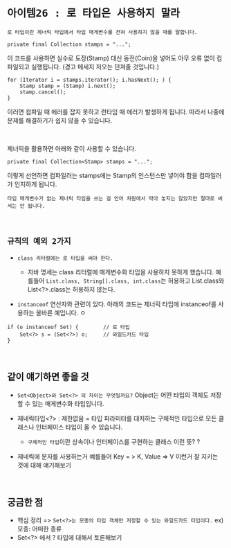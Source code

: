 # `아이템26 : 로 타입은 사용하지 말라`

`로 타입이란 제너릭 타입에서 타입 매게변수를 전혀 사용하지 않을 때를 말합니다.`

```
private final Collection stamps = "...";
```

이 코드를 사용하면 실수로 도장(Stamp) 대신 동전(Coin)을 넣어도 아무 오류 없이 컴파일되고 실행됩니다. (경고 메세지 저오는 던져줄 것입니다.)

```
for (Iterator i = stamps.iterator(); i.hasNext(); ) {
    Stamp stamp = (Stamp) i.next();  
    stamp.cancel();
}
```

이러면 컴파일 때 에러를 잡지 못하고 런타임 때 에러가 발생하게 됩니다. 따라서 나중에 문제를 해결하기가 쉽지 않을 수 있습니다.

<br>

제너릭을 활용하면 아래와 같이 사용할 수 있습니다.

```
private final Collection<Stamp> stamps = "...";
```

이렇게 선언하면 컴파일러는 stamps에는 Stamp의 인스턴스만 넣어야 함을 컴파일러가 인지하게 됩니다.

`타입 매게변수가 없는 제너릭 타입을 쓰는 걸 언어 차원에서 막아 놓지는 않았지만 절대로 써서는 안 됩니다.`

<br>

## `규칙의 예외 2가지`

- `class 리터럴에는 로 타입을 써야 한다.`
    - 자바 명세는 class 리터럴에 매게변수화 타입을 사용하지 못하게 했습니다. 예를들어 `List.class, String[].class, int.class`는 허용하고 List<String>.class와 List<?>.class는 허용하지 않는다.

- `instanceof` 연산자와 관련이 있다. 아래의 코드는 제너릭 타입에 instanceof를 사용하는 올바른 예입니다. 
ㅇ
```
if (o instanceof Set) {        // 로 타입
    Set<?> s = (Set<?>) o;     // 와일드카드 타입
}
```

<br>

## 같이 얘기하면 좋을 것

- `Set<Object>와 Set<?> 의 차이는 무엇일까요?` Object는 어떤 타입의 객체도 저장할 수 있는 매게변수화 타입입니다. 

- 제네릭타입<?> : 제한없음 = 타입 파라미터를 대치하는 구체적인 타입으로 모든 클래스나 인터페이스 타입이 올 수 있습니다.
    - `구체적인 타입`이란 상속이나 인터페이스를 구현하는 클래스 이런 뜻? ?  

- 제네릭에 문자를 사용하는거 예를들어 Key = > K, Value => V 이런거 잘 지키는 것에 대해 얘기해보기

<br>

## 궁금한 점

- 핵심 정리 => `Set<?>는 모종의 타입 객체만 저장할 수 있는 와일드카드 타입이다.` ex) 모종: 어떠한 종류
- Set<?> 에서 ? 타입에 대해서 토론해보기




